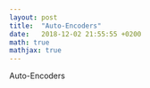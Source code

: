```yaml
---
layout: post
title:  "Auto-Encoders"
date:   2018-12-02 21:55:55 +0200
math: true
mathjax: true
---
```


Auto-Encoders

